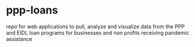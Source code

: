 # ppp-loans
 repo for web applications to pull, analyze and visualize data from the PPP and EIDL loan programs for businesses and non profits receiving pandemic assistance
